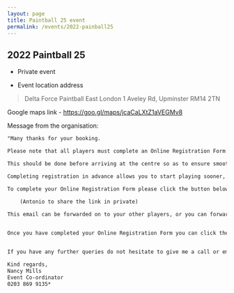 ```yaml
---
layout: page
title: Paintball 25 event
permalink: /events/2022-painball25
---
```


## 2022 Paintball 25

* Private event

* Event location address

> Delta Force Paintball East London
> 1 Aveley Rd, Upminster RM14 2TN

Google maps link - <https://goo.gl/maps/jcaCaLXtZ1aVEGMv8>



Message from the organisation: 

```txt
"Many thanks for your booking.

Please note that all players must complete an Online Registration Form before they are allowed to play.

This should be done before arriving at the centre so as to ensure smooth entry on the day of your event.

Completing registration in advance allows you to start playing sooner, and mobile reception may be limited at the centre and therefore your registration process may be difficult to complete on the day.

To complete your Online Registration Form please click the button below.
  
    (Antonio to share the link in private)

This email can be forwarded on to your other players, or you can forward the link to your unique Online Registration Portal to your group via SMS, Facebook or WhatsApp by copying the link below.


Once you have completed your Online Registration Form you can click the Home button in the top left corner of the registration portal and then click the yellow Registered button in the top right corner to see a list of all of the registered players. If there are any players yet to register then please remind them in advance so as to fast track your arrival on the day.


If you have any further queries do not hesitate to give me a call or email me.

Kind regards,
Nancy Mills
Event Co-ordinator
0203 869 9135*
```

